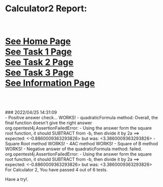 # Calculator2 Report: 
 <br/>[See Home Page ](/README.md)
 <br/>[See Task 1 Page ](/Task1.md)
 <br/>[See Task 2 Page ](/Task2.md)
 <br/>[See Task 3 Page ](/Task3.md)
 <br/>[See Information Page ](/Info.md)
 <br/><br> 
==================
<br>
### 2022/04/25 14:31:09 
 <br>
 - Positive answer check... WORKS! 
 - quadraticFormula method: Overall, the final function doesn't give the right answer 
org.opentest4j.AssertionFailedError:  - Using the answer form the square root function, it should SUBTRACT from -b, then divide it by 2a ==> expected: <-0.8860009363293826> but was: <3.3860009363293826>
 - Square Root method WORKS! 
 - 4AC method WORKS! 
 - Square of B method WORKS! 
 - Negative answer of the quadraticFormula method: failed. 
org.opentest4j.AssertionFailedError:  - Using the answer form the square root function, it should SUBTRACT from -b, then divide it by 2a ==> expected: <-0.8860009363293826> but was: <3.3860009363293826>

 <br>
For Calculator 2, You have passed 4 out of 6 tests. 
 <br>

Have a try!.
 <br>
